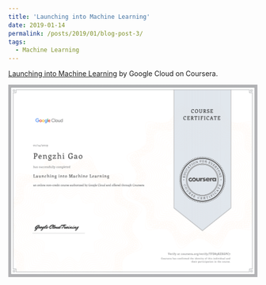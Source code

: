 ```yaml
---
title: 'Launching into Machine Learning'
date: 2019-01-14
permalink: /posts/2019/01/blog-post-3/
tags:
  - Machine Learning
---
```


[Launching into Machine Learning](https://www.coursera.org/learn/launching-machine-learning) by Google Cloud on Coursera.

<div  align="center">
<img src='/images/Launching_into_Machine_Learning.png'>
</div>